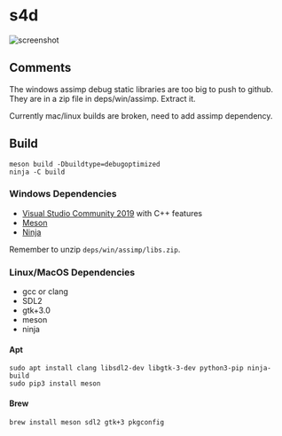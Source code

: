 # s4d

![screenshot](https://i.imgur.com/EmkPbuC.png)

## Comments

The windows assimp debug static libraries are too big to push to github. They are in a zip file in deps/win/assimp. Extract it.

Currently mac/linux builds are broken, need to add assimp dependency.

## Build

```
meson build -Dbuildtype=debugoptimized
ninja -C build
```

### Windows Dependencies

- [Visual Studio Community 2019](https://visualstudio.microsoft.com/downloads/) with C++ features
- [Meson](https://mesonbuild.com/Getting-meson.html)
- [Ninja](https://github.com/ninja-build/ninja/releases)

Remember to unzip ``deps/win/assimp/libs.zip``.

### Linux/MacOS Dependencies

- gcc or clang
- SDL2
- gtk+3.0
- meson
- ninja

#### Apt
```
sudo apt install clang libsdl2-dev libgtk-3-dev python3-pip ninja-build
sudo pip3 install meson
```

#### Brew
```
brew install meson sdl2 gtk+3 pkgconfig
```

